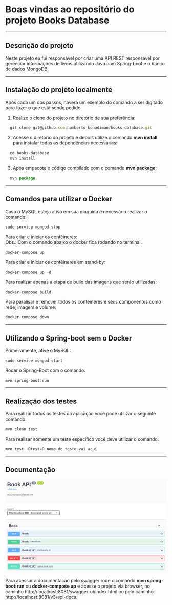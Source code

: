 # Boas vindas ao repositório do projeto Books Database

---

## Descrição do projeto

Neste projeto eu fui responsável por criar uma API REST responsável por gerenciar informações de livros utilizando Java com Spring-boot e o banco de dados MongoDB.

---

## Instalação do projeto localmente

Após cada um dos passos, haverá um exemplo do comando a ser digitado para fazer o que está sendo pedido.

1. Realize o clone do projeto no diretório de sua preferência:
```javascript
  git clone git@github.com:humberto-bonadiman/books-database.git
```

2. Acesse o diretório do projeto e depois utilize o comando **mvn install** para instalar todas as dependências necessárias:
```javascript
  cd books-database
  mvn install
```

3. Após empacote o código compilado com o comando **mvn package**:
```javascript
  mvn package
```

---

## Comandos para utilizar o Docker

Caso o MySQL esteja ativo em sua máquina é necessário realizar o comando:
```javascript
sudo service mongod stop
```

Para criar e iniciar os contêineres:
</br>
Obs.: Com o comando abaixo o docker fica rodando no terminal.
```javascript
docker-compose up
```

Para criar e iniciar os contêineres em stand-by:
```javascript
docker-compose up -d
```

Para realizar apenas a etapa de build das imagens que serão utilizadas:
```javascript
docker-compose build
```

Para paralisar e remover todos os contêineres e seus componentes como rede, imagem e volume:
```javascript
docker-compose down
```
---

## Utilizando o Spring-boot sem o Docker

Primeiramente, ative o MySQL:
```javascript
sudo service mongod start
```

Rodar o Spring-Boot com o comando:
```javascript
mvn spring-boot:run
```

---

## Realização dos testes

Para realizar todos os testes da aplicação você pode utilizar o seguinte comando:
```javascript
mvn clean test
```

Para realizar somente um teste específico você deve utilizar o comando:
```javascript
mvn test -Dtest=O_nome_do_teste_vai_aqui
```

---

## Documentação

![Documentação Swagger](swagger_books.png)

Para acessar a documentação pelo swagger rode o comando **mvn spring-boot:run** ou **docker-compose up** e acesse o projeto via browser, no caminho http://localhost:8081/swagger-ui/index.html ou pelo caminho http://localhost:8081/v3/api-docs.
